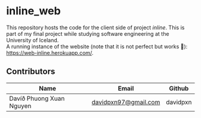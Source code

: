 # inline_web

This repository hosts the code for the client side of project *inline*. This is part of my final project while studying software engineering at the University of Iceland. <br/>
A running instance of the website (note that it is not perfect but works 🤠): https://web-inline.herokuapp.com/.


## Contributors

| Name        | Email           | Github  |
| ------------- |-------------| -----|
| Davíð Phuong Xuan Nguyen     | davidpxn97@gmail.com | davidpxn |
